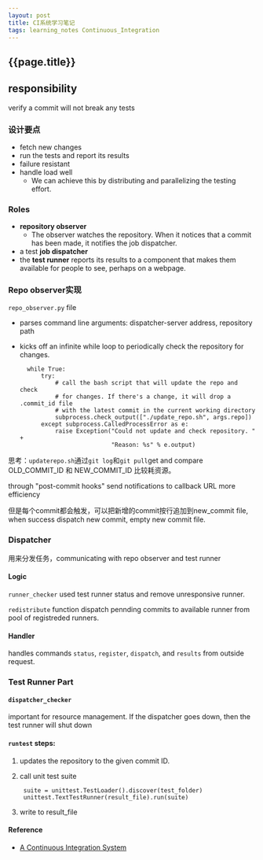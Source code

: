 ```yaml
---
layout: post
title: CI系统学习笔记
tags: learning_notes Continuous_Integration
---
```

## {{page.title}} ##
## responsibility
verify a commit will not break any tests

### 设计要点
* fetch new changes
* run the tests and report its results
* failure resistant
* handle load well
	- We can achieve this by distributing and parallelizing the testing effort.

### Roles
- **repository observer**
	- The observer watches the repository. When it notices that a commit has been made, it notifies the job dispatcher.
- a test **job dispatcher**
- the **test runner** reports its results to a component that makes them available for people to see, perhaps on a webpage.

### Repo observer实现
`repo_observer.py` file
- parses command line arguments: dispatcher-server address, repository path
- kicks off an infinite while loop to periodically check the repository for changes.

		while True:
		    try:
		        # call the bash script that will update the repo and check
		        # for changes. If there's a change, it will drop a .commit_id file
		        # with the latest commit in the current working directory
		        subprocess.check_output(["./update_repo.sh", args.repo])
		    except subprocess.CalledProcessError as e:
		        raise Exception("Could not update and check repository. " +
		                        "Reason: %s" % e.output)

思考：`updaterepo.sh`通过`git log`和`git pull`get and compare OLD\_COMMIT\_ID 和 NEW\_COMMIT\_ID 比较耗资源。

through "post-commit hooks" send notifications to callback URL more efficiency

但是每个commit都会触发，可以把新增的commit按行追加到new_commit file, when success dispatch new commit, empty new commit file.

### Dispatcher
用来分发任务，communicating with repo observer and test runner

#### Logic

`runner_checker` used test runner status and remove unresponsive runner.

`redistribute` function dispatch pennding commits to available runner
from pool of registreded runners.

#### Handler
handles commands `status`, `register`, `dispatch`, and `results` from outside request.

### Test Runner Part
#### `dispatcher_checker`

important for resource management. If the dispatcher goes down, then the test runner will shut down

#### `runtest` steps:

1. updates the repository to the given commit ID.
2. call unit test suite

		suite = unittest.TestLoader().discover(test_folder)
		unittest.TextTestRunner(result_file).run(suite)

3. write to result_file

#### Reference
- [A Continuous Integration System](http://aosabook.org/en/500L/a-continuous-integration-system.html "A Continuous Integration System")